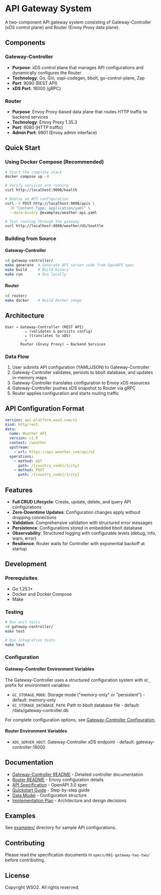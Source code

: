 # API Gateway System

A two-component API gateway system consisting of Gateway-Controller (xDS control plane) and Router (Envoy Proxy data plane).

## Components

### Gateway-Controller
- **Purpose**: xDS control plane that manages API configurations and dynamically configures the Router
- **Technology**: Go, Gin, oapi-codegen, bbolt, go-control-plane, Zap
- **Port**: 9090 (REST API)
- **xDS Port**: 18000 (gRPC)

### Router
- **Purpose**: Envoy Proxy-based data plane that routes HTTP traffic to backend services
- **Technology**: Envoy Proxy 1.35.3
- **Port**: 8080 (HTTP traffic)
- **Admin Port**: 9901 (Envoy admin interface)

## Quick Start

### Using Docker Compose (Recommended)

```bash
# Start the complete stack
docker compose up -d

# Verify services are running
curl http://localhost:9090/health

# Deploy an API configuration
curl -X POST http://localhost:9090/apis \
  -H "Content-Type: application/yaml" \
  --data-binary @examples/weather-api.yaml

# Test routing through the gateway
curl http://localhost:8080/weather/US/Seattle
```

### Building from Source

#### Gateway-Controller

```bash
cd gateway-controller/
make generate  # Generate API server code from OpenAPI spec
make build     # Build binary
make run       # Run locally
```

#### Router

```bash
cd router/
make docker    # Build Docker image
```

## Architecture

```
User → Gateway-Controller (REST API)
         ↓ (validates & persists config)
         ↓ (translates to xDS)
         ↓
       Router (Envoy Proxy) → Backend Services
```

### Data Flow

1. User submits API configuration (YAML/JSON) to Gateway-Controller
2. Gateway-Controller validates, persists to bbolt database, and updates in-memory maps
3. Gateway-Controller translates configuration to Envoy xDS resources
4. Gateway-Controller pushes xDS snapshot to Router via gRPC
5. Router applies configuration and starts routing traffic

## API Configuration Format

```yaml
version: api-platform.wso2.com/v1
kind: http/rest
data:
  name: Weather API
  version: v1.0
  context: /weather
  upstream:
    - url: https://api.weather.com/api/v2
  operations:
    - method: GET
      path: /{country_code}/{city}
    - method: POST
      path: /{country_code}/{city}
```

## Features

- **Full CRUD Lifecycle**: Create, update, delete, and query API configurations
- **Zero-Downtime Updates**: Configuration changes apply without dropping connections
- **Validation**: Comprehensive validation with structured error messages
- **Persistence**: Configurations stored in embedded bbolt database
- **Observability**: Structured logging with configurable levels (debug, info, warn, error)
- **Resilience**: Router waits for Controller with exponential backoff at startup

## Development

### Prerequisites

- Go 1.25.1+
- Docker and Docker Compose
- Make

### Testing

```bash
# Run unit tests
cd gateway-controller/
make test

# Run integration tests
make test
```

### Configuration

#### Gateway-Controller Environment Variables

The Gateway-Controller uses a structured configuration system with `GC_` prefix for environment variables:

- `GC_STORAGE_MODE`: Storage mode ("memory-only" or "persistent") - default: memory-only
- `GC_STORAGE_DATABASE_PATH`: Path to bbolt database file - default: /data/gateway-controller.db

For complete configuration options, see [Gateway-Controller Configuration](gateway-controller/README.md#configuration).

#### Router Environment Variables

- `XDS_SERVER_HOST`: Gateway-Controller xDS endpoint - default: gateway-controller:18000

## Documentation

- [Gateway-Controller README](gateway-controller/README.md) - Detailed controller documentation
- [Router README](router/README.md) - Envoy configuration details
- [API Specification](gateway-controller/api/openapi.yaml) - OpenAPI 3.0 spec
- [Quickstart Guide](../specs/001-gateway-has-two/quickstart.md) - Step-by-step guide
- [Data Model](../specs/001-gateway-has-two/data-model.md) - Configuration structure
- [Implementation Plan](../specs/001-gateway-has-two/plan.md) - Architecture and design decisions

## Examples

See [examples/](examples/) directory for sample API configurations.

## Contributing

Please read the specification documents in `specs/001-gateway-has-two/` before contributing.

## License

Copyright WSO2. All rights reserved.
